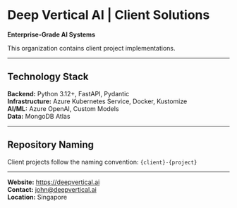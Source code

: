 # Deep Vertical AI | Client Solutions

**Enterprise-Grade AI Systems**

This organization contains client project implementations.

---

## Technology Stack

**Backend:** Python 3.12+, FastAPI, Pydantic  
**Infrastructure:** Azure Kubernetes Service, Docker, Kustomize  
**AI/ML:** Azure OpenAI, Custom Models  
**Data:** MongoDB Atlas  

---

## Repository Naming

Client projects follow the naming convention: `{client}-{project}`

---

**Website:** https://deepvertical.ai  
**Contact:** john@deepvertical.ai  
**Location:** Singapore

